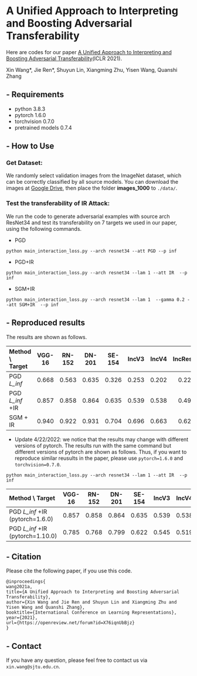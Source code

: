 

# A Unified Approach to Interpreting and Boosting Adversarial Transferability

Here are codes for our paper [A Unified Approach to Interpreting and Boosting Adversarial Transferability](https://arxiv.org/abs/2010.04055)(ICLR 2021).

Xin Wang*, Jie Ren*, Shuyun Lin, Xiangming Zhu, Yisen Wang, Quanshi Zhang

## - Requirements

- python 3.8.3
- pytorch 1.6.0
- torchvision 0.7.0
- pretrained models 0.7.4

## - How to Use

### Get Dataset:

We randomly select validation images from the ImageNet dataset, which can be correctly classified by all source models. You can download the images at [Google Drive](https://drive.google.com/drive/folders/1TFx3grqfge9suzITwnMbeU9Qi7XLO7G_?usp=sharing), then place the folder **images_1000** to `./data/`.

### Test the transferability of IR Attack:

We run the code to generate adversarial examples with source arch ResNet34 and test its transferability on 7 targets we used in our paper, using the following commands.

- PGD

```
python main_interaction_loss.py --arch resnet34 --att PGD --p inf
```

- PGD+IR

```
python main_interaction_loss.py --arch resnet34 --lam 1 --att IR  --p inf
```

- SGM+IR

```
python main_interaction_loss.py --arch resnet34 --lam 1  --gamma 0.2 --att SGM+IR  --p inf
```

## - Reproduced results

 The results are shown as follows.

| Method \ Target | VGG-16 | RN-152 | DN-201 | SE-154 | IncV3 | IncV4 | IncResV2 |
| :-------------- | :----: | :----: | :----: | :----: | :---: | :---: | :------: |
| PGD *L_inf*     | 0.668  | 0.563  | 0.635  | 0.326  | 0.253 | 0.202 |  0.221   |
| PGD *L_inf* +IR | 0.857  | 0.858  | 0.864  | 0.635  | 0.539 | 0.538 |  0.498   |
| SGM + IR        | 0.940  | 0.922  | 0.931  | 0.704  | 0.696 | 0.663 |  0.626   |

* Update 4/22/2022: we notice that the results may change with different versions of pytorch. The results run with the same command but different versions of pytorch are shown as follows.  Thus, if you want to reproduce similar reusults in the paper, please use `pytorch=1.6.0` and `torchvision=0.7.0`. 

```
python main_interaction_loss.py --arch resnet34 --lam 1 --att IR  --p inf
```

| Method \ Target | VGG-16 | RN-152 | DN-201 | SE-154 | IncV3 | IncV4 | IncResV2 | 
|:--------------- |:------:|:------:|:------:|:------:|:-----:|:-----:|:--------:|
| PGD *L_inf* +IR (pytorch=1.6.0)   | 0.857  | 0.858  | 0.864  | 0.635  | 0.539 | 0.538 |  0.498   |
| PGD *L_inf* +IR (pytorch=1.10.0)   | 0.785  | 0.768  | 0.799  | 0.622  | 0.545 | 0.519 |  0.476   |
## - Citation

Please cite the following paper, if you use this code.

```
@inproceedings{
wang2021a,
title={A Unified Approach to Interpreting and Boosting Adversarial Transferability},
author={Xin Wang and Jie Ren and Shuyun Lin and Xiangming Zhu and Yisen Wang and Quanshi Zhang},
booktitle={International Conference on Learning Representations},
year={2021},
url={https://openreview.net/forum?id=X76iqnUbBjz}
}
```
## - Contact

If you have any question, please feel free to contact us via `xin.wang@sjtu.edu.cn`.
